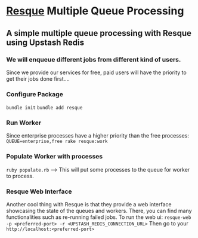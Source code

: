 # [Resque](https://github.com/resque/resque) Multiple Queue Processing

## A simple multiple queue processing with Resque using Upstash Redis

### We will enqueue different jobs from different kind of users.
Since we provide our services for free, paid users will have the priority to get their jobs done first....


### Configure Package
`bundle init`
`bundle add resque`

### Run Worker
Since enterprise processes have a higher priority than the free processes:
`QUEUE=enterprise,free rake resque:work`


### Populate Worker with processes
`ruby populate.rb` --> This will put some processes to the queue for worker to process.


### Resque Web Interface
Another cool thing with Resque is that they provide a web interface showcasing the state of the queues and workers. There, you can find many functionalities such as re-running failed jobs. To run the web ui:
`resque-web -p <preferred-port> -r <UPSTASH_REDIS_CONNECTION_URL>`
Then go to your `http://localhost:<preferred-port>`
